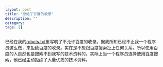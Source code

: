 ```yaml
---
layout: post
title: "拒绝了百度的收录"
description: ""
category: 
tags: []
---
```

已经在我的[robots.txt](/robots.txt)里写明了不允许百度的收录。据我所知已经不止我一个程序员这么做，来拒绝百度的收录。实在是不想跟百度搜索扯上任何关系，所以使用百度的人自然也是搜索不到我写的技术资料的。实际上当一个程序员选择使用百度搜索，他已经主动拒绝了大量优质的技术资料。
